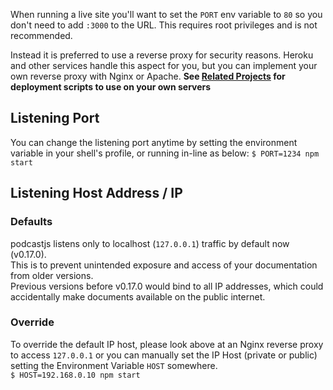 <!-- 

layout : post
title : Production usage
description : After write the markdown
category : ai
tags : series, fiction
comments : true 
author : Rich Dotcom
thumbnail_image_url: images/img_3.jpg
datetime_str: 23 August 2017
datetime : 2017-08-23
duration: 0:30:20
sound:
  type : simple_url
  value : https://vocaroo.com/embed/1jkkNDCvZhyR?autoplay=0
  language: es        

-->


When running a live site you'll want to set the `PORT` env variable to `80` so you don't need to add `:3000` to the URL.
This requires root privileges and is not recommended.

Instead it is preferred to use a reverse proxy for security reasons.
Heroku and other services handle this aspect for you, but you can implement your own reverse proxy with Nginx or Apache.
**See [Related Projects](%base_url%/related-projects) for deployment scripts to use on your own servers**

## Listening Port
You can change the listening port anytime by setting the environment variable in your shell's profile, or running in-line as below:
`$ PORT=1234 npm start`

## Listening Host Address / IP

### Defaults
podcastjs listens only to localhost (`127.0.0.1`) traffic by default now (v0.17.0).  
This is to prevent unintended exposure and access of your documentation from older versions.  
Previous versions before v0.17.0 would bind to all IP addresses, which could accidentally make documents available on the public internet.  

### Override
To override the default IP host, please look above at an Nginx reverse proxy to access `127.0.0.1` or you can manually set the IP Host (private or public) setting the Environment Variable `HOST` somewhere.  
`$ HOST=192.168.0.10 npm start`
